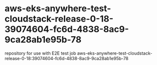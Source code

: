 # aws-eks-anywhere-test-cloudstack-release-0-18-39074604-fc6d-4838-8ac9-9ca28ab1e95b-78
repository for use with E2E test job aws-eks-anywhere-test-cloudstack-release-0-18:39074604-fc6d-4838-8ac9-9ca28ab1e95b-78
